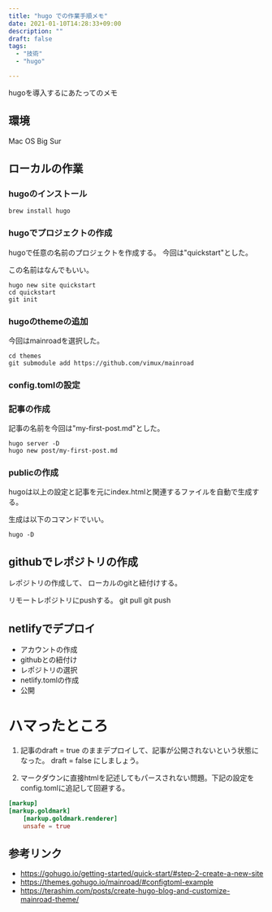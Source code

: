 ```yaml
---
title: "hugo での作業手順メモ"
date: 2021-01-10T14:28:33+09:00
description: ""
draft: false
tags:
  - "技術"
  - "hugo"

---
```

hugoを導入するにあたってのメモ

## 環境
Mac OS Big Sur

## ローカルの作業
### hugoのインストール

    brew install hugo

### hugoでプロジェクトの作成
hugoで任意の名前のプロジェクトを作成する。
今回は"quickstart"とした。

この名前はなんでもいい。

    hugo new site quickstart
    cd quickstart
    git init
###  hugoのthemeの追加
今回はmainroadを選択した。


    cd themes
    git submodule add https://github.com/vimux/mainroad

### config.tomlの設定


### 記事の作成
記事の名前を今回は"my-first-post.md"とした。

    hugo server -D
    hugo new post/my-first-post.md

### publicの作成
hugoは以上の設定と記事を元にindex.htmlと関連するファイルを自動で生成する。

生成は以下のコマンドでいい。

    hugo -D


## githubでレポジトリの作成
レポジトリの作成して、
ローカルのgitと紐付けする。

リモートレポジトリにpushする。
    git pull
    git push

## netlifyでデプロイ
- アカウントの作成
- githubとの紐付け
- レポジトリの選択
- netlify.tomlの作成
- 公開

# ハマったところ
1. 記事のdraft = true のままデプロイして、記事が公開されないという状態になった。
draft = false にしましょう。

2. マークダウンに直接htmlを記述してもパースされない問題。下記の設定をconfig.tomlに追記して回避する。
```toml
[markup]
[markup.goldmark]
    [markup.goldmark.renderer]
    unsafe = true
```
  


## 参考リンク
- https://gohugo.io/getting-started/quick-start/#step-2-create-a-new-site
- https://themes.gohugo.io/mainroad/#configtoml-example
- https://terashim.com/posts/create-hugo-blog-and-customize-mainroad-theme/
